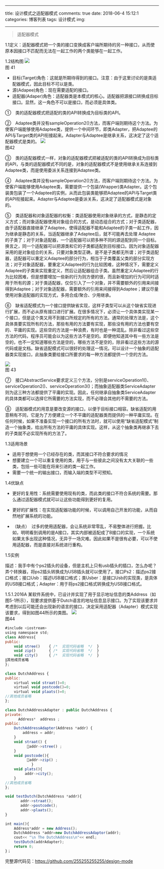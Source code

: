 
---
title: 设计模式之适配器模式
comments: true
date: 2018-06-4 15:12:1
categories: 博客列表
tags: 设计模式
img:

---

>  适配器模式

1.1定义：适配器模式把一个类的接口变换成客户端所期待的另一种接口，从而使原本因接口不匹配而无法在一起工作的两个类能够在一起工作。

1.2结构图
![ ](http://images.cnblogs.com/cnblogs_com/cliy-10/1232443/o_41.png)    
图 41

* 目标(Target)角色：这就是所期待得到的接口。注意：由于这里讨论的是类适配器模式，因此目标不可以是类。
* 源(Adapee)角色：现在需要适配的接口。
* 适配器(Adaper)角色：适配器类是本模式的核心。适配器把源接口转换成目标接口。显然，这一角色不可以是接口，而必须是具体类。

①　类的适配器模式把适配的类的API转换成为目标类的API。

②　Adaptee类并没有sampleOperation2()方法，而客户端则期待这个方法。为使客户端能够使用Adaptee类，提供一个中间环节，即类Adapter，把Adaptee的API与Target类的API衔接起来。Adapter与Adaptee是继承关系，这决定了这个适配器模式是类的。
![ ](http://images.cnblogs.com/cnblogs_com/cliy-10/1232443/o_42.png)    
图42

③　类的适配器模式一样，对象的适配器模式把被适配的类的API转换成为目标类的API，与类的适配器模式不同的是，对象的适配器模式不是使用继承关系连接到Adaptee类，而是使用委派关系连接到Adaptee类。

④　Adaptee类并没有sampleOperation2()方法，而客户端则期待这个方法。为使客户端能够使用Adaptee类，需要提供一个包装(Wrapper)类Adapter。这个包装类包装了一个Adaptee的实例，从而此包装类能够把Adaptee的API与Target类的API衔接起来。Adapter与Adaptee是委派关系，这决定了适配器模式是对象的。

⑤　类适配器和对象适配器的权衡：类适配器使用对象继承的方式，是静态的定义方式；而对象适配器使用对象组合的方式，是动态组合的方式；对于类适配器，由于适配器直接继承了Adaptee，使得适配器不能和Adaptee的子类一起工作，因为继承是静态的关系，当适配器继承了Adaptee后，就不可能再去处理  Adaptee的子类了；对于对象适配器，一个适配器可以把多种不同的源适配到同一个目标。换言之，同一个适配器可以把源类和它的子类都适配到目标接口。因为对象适配器采用的是对象组合的关系，只要对象类型正确，是不是子类都无所谓；对于类适配器，适配器可以重定义Adaptee的部分行为，相当于子类覆盖父类的部分实现方法；对于对象适配器，要重定义Adaptee的行为比较困难，这种情况下，需要定义Adaptee的子类来实现重定义，然后让适配器组合子类。虽然重定义Adaptee的行为比较困难，但是想要增加一些新的行为则方便的很，而且新增加的行为可同时适用于所有的源；对于类适配器，仅仅引入了一个对象，并不需要额外的引用来间接得到Adaptee；对于对象适配器，需要额外的引用来间接得到Adaptee；建议尽量使用对象适配器的实现方式，多用合成/聚合、少用继承。

⑥　缺省适配模式为一个接口提供缺省实现，这样子类型可以从这个缺省实现进行扩展，而不必从原有接口进行扩展。在很多情况下，必须让一个具体类实现某一个接口，但是这个类又用不到接口所规定的所有的方法。通常的处理方法是，这个具体类要实现所有的方法，那些有用的方法要有实现，那些没有用的方法也要有空的、平庸的实现。这些空的方法是一种浪费，有时也是一种混乱。除非看过这些空方法的代码，程序员可能会以为这些方法不是空的。即便他知道其中有一些方法是空的，也不一定知道哪些方法是空的，哪些方法不是空的，除非看过这些方法的源代码或是文档。缺省适配模式可以很好的处理这一情况。可以设计一个抽象的适配器类实现接口，此抽象类要给接口所要求的每一种方法都提供一个空的方法。

![ ](http://images.cnblogs.com/cnblogs_com/cliy-10/1232443/o_43.png)    
图 43

⑦　接口AbstractService要求定义三个方法，分别是serviceOperation1()、serviceOperation2()、serviceOperation3()；而抽象适配器类ServiceAdapter则为这三种方法都提供了平庸的实现。因此，任何继承自抽象类ServiceAdapter的具体类都可以选择它所需要的方法实现，而不必理会其他的不需要的方法。


⑧　适配器模式的用意是要改变源的接口，以便于目标接口相容。缺省适配的用意稍有不同，它是为了方便建立一个不平庸的适配器类而提供的一种平庸实现。在任何时候，如果不准备实现一个接口的所有方法时，就可以使用“缺省适配模式”制造一个抽象类，给出所有方法的平庸的具体实现。这样，从这个抽象类再继承下去的子类就不必实现所有的方法了。

1.3适用场景
* 适用于想使用一个已经存在的类，而其接口不符合要求的情况
* 想要建立一个可以重复使用的类，用于与一些彼此之间没有太大关联的一些类，包括一些可能在将来引进的类一起工作。
* 需要一个统一的输出接口，而输入端的类型不可预知。

1.4优缺点

* 更好的复用性：系统需要使用现有的类，而此类的接口不符合系统的需要。那么通过适配器模式就可以让这些功能得到更好的复用。

* 更好的扩展性：在实现适配器功能的时候，可以调用自己开发的功能，从而自然地扩展系统的功能。

* （缺点）　过多的使用适配器，会让系统非常零乱，不易整体进行把握。比如，明明看到调用的是A接口，其实内部被适配成了B接口的实现，一个系统如果太多出现这种情况，无异于一场灾难。因此如果不是很有必要，可以不使用适配器，而是直接对系统进行重构。

1.5实例

描述：我手中有个ps2插头的设备，但是主机上只有usb插头的插口，怎么办呢？弄个转换器，将ps2插头转换成为USB插头就可以使用了。接口Ps2：描述ps2接口格式；接口Usb：描述USB接口格式；类Usber：是接口Usb的实现类，是具体的USB接口格式；Adapter：用于将ps2接口格式转换成为USB接口格式。

1.5.1.2016A
某软件系统中，已设计并实现了用于显示地址信息的类Address（如图5-1所示），现要求提供基于Dutch语言的地址信息显示接口。为了实现该要求并考虑到以后可能还会出现新的语言的接口，决定采用适配器（Adapter）模式实现该要求，得到如图44所示的类图。 
![ ](http://images.cnblogs.com/cnblogs_com/cliy-10/1232443/o_44.png)    
图44

```javascript
#include <iostream> 
using namespace std; 
class Address{ 
public: 
    void stree()    { /*  实现代码省略  */  } 
    void zip()      { /*  实现代码省略  */  } 
    void city()     { /*  实现代码省略  */  } 
∥其他成员省略 
}; 
     
class DutchAddress { 
public: 
    virtual void straat()=0; 
    virtual void postcode()=0; 
    virtual void plaats()=0;     
//其他成员省略 
}; 
  
class DutchAddressAdapter : public DutchAddress { 
private:          
      Address*  address ; 
public: 
    DutchAddressAdapter(Address *addr) { 
        address = addr; 
    } 
    void straat() {   
          addr->stree() ; 
    } 
    void postcode(){ 
          addr->zip() ; 
            } 
    void plats(){    
         addr->city(); 
    } 
//其他成员省略 
}; 
  
void testDutch(DutchAddress *addr){ 
       addr->straat(); 
       addr->postcode(); 
       addr->plaats(); 
} 
  
int main(){ 
    Address*addr = new Address();   
    DutchAddress *addr=new DutchAddressAdaptor(addr);                       
    cout<< "\n The DutchAddress\n"<< endl; 
    testDutch(addrAdapter); 
    return 0; 
}；
```

完整源代码见：https://github.com/255255255255/design-mode